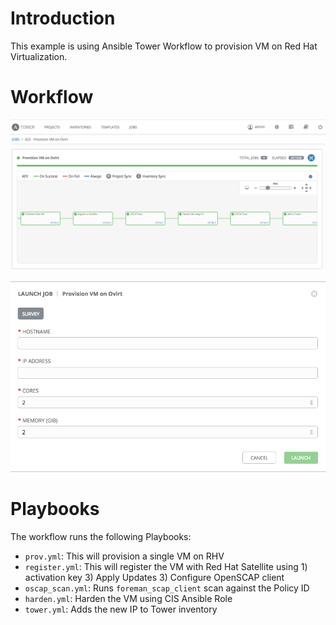 # Introduction
This example is using Ansible Tower Workflow to provision VM on Red Hat Virtualization.

# Workflow

![workflow](pics/workflow.png)

![Survey form](pics/survey.png)

# Playbooks
The workflow runs the following Playbooks:
* `prov.yml`: This will provision a single VM on RHV
* `register.yml`: This will register the VM with Red Hat Satellite using 1) activation key 3) Apply Updates 3) Configure OpenSCAP client
* `oscap_scan.yml`: Runs `foreman_scap_client` scan against the Policy ID
* `harden.yml`: Harden the VM using CIS Ansible Role
* `tower.yml`: Adds the new IP to Tower inventory
